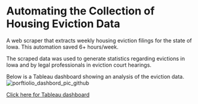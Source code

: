 # Automating the Collection of Housing Eviction Data
A web scraper that extracts weekly housing eviction filings for the state of Iowa. This automation saved 6+ hours/week.

The scraped data was used to generate statistics regarding evictions in Iowa and by legal professionals in eviction court hearings.

Below is a Tableau dashboard showing an analysis of the eviction data.
![porftiolio_dashbord_pic_github](https://github.com/user-attachments/assets/30583ef1-1f66-46c6-a475-b5beca0bed3b)


[Click here for Tableau dashboard](https://public.tableau.com/app/profile/zach.girazian/viz/evictions_17369551510970/evictions_Iowa)
